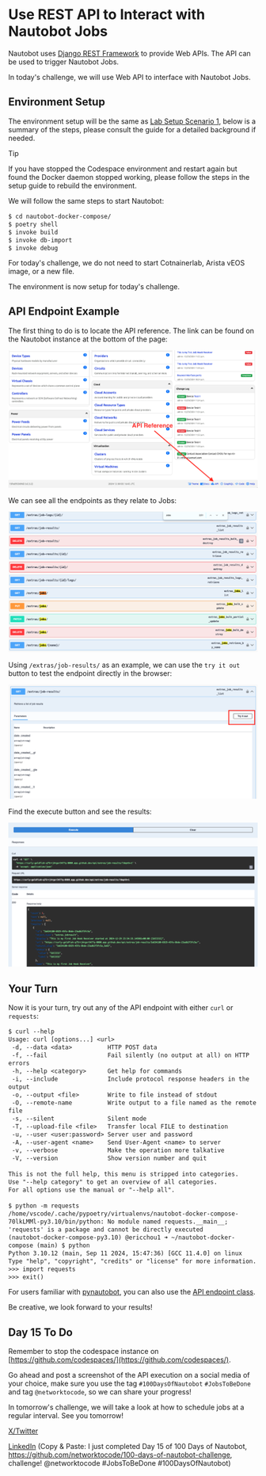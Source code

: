 # Use REST API to Interact with Nautobot Jobs

Nautobot uses [Django REST Framework](https://www.django-rest-framework.org/) to provide Web APIs. The API can be used to trigger Nautobot Jobs. 

In today's challenge, we will use Web API to interface with Nautobot Jobs. 

## Environment Setup

The environment setup will be the same as [Lab Setup Scenario 1](../Lab_Setup/scenario_1_setup/README.md), below is a summary of the steps, please consult the guide for a detailed background if needed. 

> [!TIP]
> If you have stopped the Codespace environment and restart again but found the Docker daemon stopped working, please follow the steps in the setup guide to rebuild the environment. 

We will follow the same steps to start Nautobot: 

```
$ cd nautobot-docker-compose/
$ poetry shell
$ invoke build
$ invoke db-import
$ invoke debug
```

For today's challenge, we do not need to start Cotnainerlab, Arista vEOS image, or a new file. 

The environment is now setup for today's challenge.  

## API Endpoint Example 

The first thing to do is to locate the API reference. The link can be found on the Nautobot instance at the bottom of the page: 

![Job_API_1](images/Job_API_1.png)

We can see all the endpoints as they relate to Jobs: 

![Job_API_2](images/Job_API_2.png)

Using `/extras/job-results/` as an example, we can use the `try it out` button to test the endpoint directly in the browser: 

![Job_API_3](images/Job_API_3.png)

Find the execute button and see the results: 

![Job_API_4](images/Job_API_4.png)

## Your Turn

Now it is your turn, try out any of the API endpoint with either `curl` or `requests`: 

```
$ curl --help
Usage: curl [options...] <url>
 -d, --data <data>          HTTP POST data
 -f, --fail                 Fail silently (no output at all) on HTTP errors
 -h, --help <category>      Get help for commands
 -i, --include              Include protocol response headers in the output
 -o, --output <file>        Write to file instead of stdout
 -O, --remote-name          Write output to a file named as the remote file
 -s, --silent               Silent mode
 -T, --upload-file <file>   Transfer local FILE to destination
 -u, --user <user:password> Server user and password
 -A, --user-agent <name>    Send User-Agent <name> to server
 -v, --verbose              Make the operation more talkative
 -V, --version              Show version number and quit

This is not the full help, this menu is stripped into categories.
Use "--help category" to get an overview of all categories.
For all options use the manual or "--help all".

$ python -m requests
/home/vscode/.cache/pypoetry/virtualenvs/nautobot-docker-compose-70lkLMMl-py3.10/bin/python: No module named requests.__main__; 'requests' is a package and cannot be directly executed
(nautobot-docker-compose-py3.10) @ericchou1 ➜ ~/nautobot-docker-compose (main) $ python
Python 3.10.12 (main, Sep 11 2024, 15:47:36) [GCC 11.4.0] on linux
Type "help", "copyright", "credits" or "license" for more information.
>>> import requests
>>> exit()
```

For users familiar with [pynautobot](https://github.com/nautobot/pynautobot), you can also use the [API endpoint class](https://github.com/nautobot/pynautobot?tab=readme-ov-file#jobs). 

Be creative, we look forward to your results! 

## Day 15 To Do

Remember to stop the codespace instance on [https://github.com/codespaces/](https://github.com/codespaces/). 

Go ahead and post a screenshot of the API execution on a social media of your choice, make sure you use the tag `#100DaysOfNautobot` `#JobsToBeDone` and tag `@networktocode`, so we can share your progress! 

In tomorrow's challenge, we will take a look at how to schedule jobs at a regular interval. See you tomorrow! 

[X/Twitter](<https://twitter.com/intent/tweet?url=https://github.com/networktocode/100-days-of-nautobot-challenge&text=I+jst+completed+Day+15+of+the+100+days+of+nautobot+challenge+!&hashtags=100DaysOfNautobot,JobsToBeDone>)

[LinkedIn](https://www.linkedin.com/) (Copy & Paste: I just completed Day 15 of 100 Days of Nautobot, https://github.com/networktocode/100-days-of-nautobot-challenge, challenge! @networktocode #JobsToBeDone #100DaysOfNautobot)